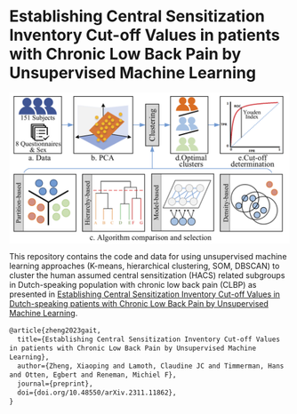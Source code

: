 # Establishing Central Sensitization Inventory Cut-off Values in patients with Chronic Low Back Pain by Unsupervised Machine Learning 

<img src="https://github.com/xzheng93/CSI_cutoff_establishment/blob/main/fig/data%20pipline.png" width = "600" align=center />

This repository contains the code and data for using unsupervised machine learning approaches (K-means, hierarchical clustering, SOM, DBSCAN) to cluster the human assumed central sensitization (HACS) related subgroups in Dutch-speaking population with chronic low back pain (CLBP) as presented in [Establishing Central Sensitization Inventory Cut-off Values in Dutch-speaking patients with Chronic Low Back Pain by Unsupervised Machine Learning](
https://www.sciencedirect.com/science/article/pii/S0010482524008242).

```
@article{zheng2023gait,
  title={Establishing Central Sensitization Inventory Cut-off Values in patients with Chronic Low Back Pain by Unsupervised Machine Learning},
  author={Zheng, Xiaoping and Lamoth, Claudine JC and Timmerman, Hans and Otten, Egbert and Reneman, Michiel F},
  journal={preprint},
  doi={doi.org/10.48550/arXiv.2311.11862},
}
```
